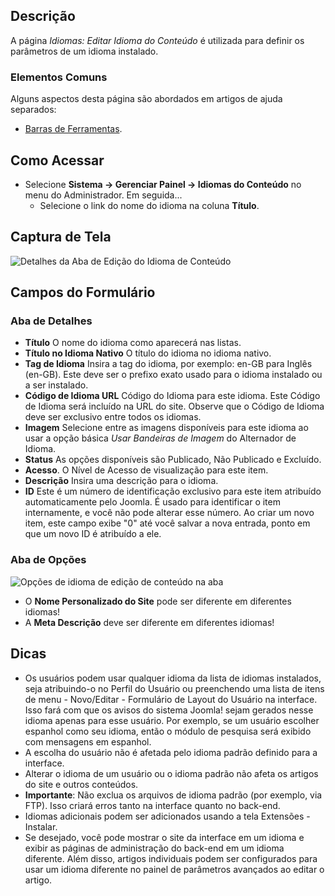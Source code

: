<!-- Filename: Help4.x:Languages:_Edit_Content_Language / Display title: Idiomas: Editar Idioma do Conteúdo -->

## Descrição

A página *Idiomas: Editar Idioma do Conteúdo* é utilizada para definir os parâmetros de um idioma instalado.

### Elementos Comuns

Alguns aspectos desta página são abordados em artigos de ajuda separados:

* [Barras de Ferramentas](jdocmanual?article=help/common-elements/toolbars).

## Como Acessar

- Selecione **Sistema → Gerenciar Painel → Idiomas do Conteúdo** no menu do
  Administrador. Em seguida...
  - Selecione o link do nome do idioma na coluna **Título**.

## Captura de Tela

![Detalhes da Aba de Edição do Idioma de Conteúdo](../../../pt/images/languages/languages-edit-content-language-details-tab.png)

## Campos do Formulário

### Aba de Detalhes

- **Título** O nome do idioma como aparecerá nas listas.
- **Título no Idioma Nativo** O título do idioma no idioma nativo.
- **Tag de Idioma** Insira a tag do idioma, por exemplo: en-GB para
  Inglês (en-GB). Este deve ser o prefixo exato usado para o idioma
  instalado ou a ser instalado.
- **Código de Idioma URL** Código do Idioma para este idioma. Este Código
  de Idioma será incluído na URL do site. Observe que o Código de Idioma deve ser
  exclusivo entre todos os idiomas.
- **Imagem** Selecione entre as imagens disponíveis para este idioma ao
  usar a opção básica *Usar Bandeiras de Imagem* do Alternador de Idioma.
- **Status** As opções disponíveis são Publicado, Não Publicado e Excluído.
- **Acesso**. O Nível de Acesso de visualização para este item.
- **Descrição** Insira uma descrição para o idioma.
- **ID** Este é um número de identificação exclusivo para este item atribuído
  automaticamente pelo Joomla. É usado para identificar o item internamente,
  e você não pode alterar esse número. Ao criar um novo item, este
  campo exibe "0" até você salvar a nova entrada, ponto em que um novo
  ID é atribuído a ele.

### Aba de Opções

![Opções de idioma de edição de conteúdo na aba](../../../pt/images/languages/languages-edit-content-language-options-tab.png)

* O **Nome Personalizado do Site** pode ser diferente em diferentes idiomas!
* A **Meta Descrição** deve ser diferente em diferentes idiomas!

## Dicas

- Os usuários podem usar qualquer idioma da lista de idiomas instalados, 
  seja atribuindo-o no Perfil do Usuário 
  ou preenchendo uma lista de itens de menu - Novo/Editar - Formulário de Layout do Usuário 
  na interface. Isso fará com que os avisos do sistema Joomla! 
  sejam gerados nesse idioma apenas para esse usuário. Por exemplo, se um usuário 
  escolher espanhol como seu idioma, então o módulo de pesquisa será exibido 
  com mensagens em espanhol.
- A escolha do usuário não é afetada pelo idioma padrão definido para 
  a interface.
- Alterar o idioma de um usuário ou o idioma padrão não afeta os 
  artigos do site e outros conteúdos.
- **Importante**: Não exclua os arquivos de idioma padrão (por exemplo, 
  via FTP). Isso criará erros tanto na interface quanto no back-end.
- Idiomas adicionais podem ser adicionados usando a tela Extensões - Instalar.
- Se desejado, você pode mostrar o site da interface em um idioma e exibir 
  as páginas de administração do back-end em um idioma diferente. Além disso, 
  artigos individuais podem ser configurados para usar um idioma diferente no 
  painel de parâmetros avançados ao editar o artigo.

